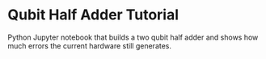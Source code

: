 # Qubit Half Adder Tutorial

Python Jupyter notebook that builds a two qubit half adder and shows how much errors the current hardware still generates.
